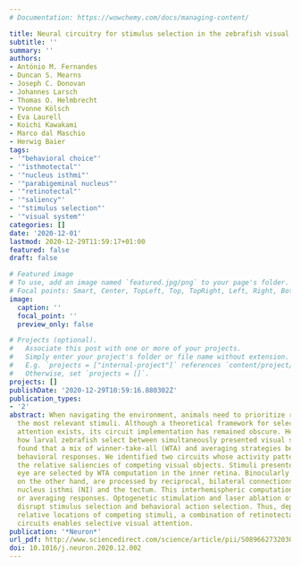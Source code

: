 ```yaml
---
# Documentation: https://wowchemy.com/docs/managing-content/

title: Neural circuitry for stimulus selection in the zebrafish visual system
subtitle: ''
summary: ''
authors:
- António M. Fernandes
- Duncan S. Mearns
- Joseph C. Donovan
- Johannes Larsch
- Thomas O. Helmbrecht
- Yvonne Kölsch
- Eva Laurell
- Koichi Kawakami
- Marco dal Maschio
- Herwig Baier
tags:
- '"behavioral choice"'
- '"isthmotectal"'
- '"nucleus isthmi"'
- '"parabigeminal nucleus"'
- '"retinotectal"'
- '"saliency"'
- '"stimulus selection"'
- '"visual system"'
categories: []
date: '2020-12-01'
lastmod: 2020-12-29T11:59:17+01:00
featured: false
draft: false

# Featured image
# To use, add an image named `featured.jpg/png` to your page's folder.
# Focal points: Smart, Center, TopLeft, Top, TopRight, Left, Right, BottomLeft, Bottom, BottomRight.
image:
  caption: ''
  focal_point: ''
  preview_only: false

# Projects (optional).
#   Associate this post with one or more of your projects.
#   Simply enter your project's folder or file name without extension.
#   E.g. `projects = ["internal-project"]` references `content/project/deep-learning/index.md`.
#   Otherwise, set `projects = []`.
projects: []
publishDate: '2020-12-29T10:59:16.880302Z'
publication_types:
- '2'
abstract: When navigating the environment, animals need to prioritize responses to
  the most relevant stimuli. Although a theoretical framework for selective visual
  attention exists, its circuit implementation has remained obscure. Here we investigated
  how larval zebrafish select between simultaneously presented visual stimuli. We
  found that a mix of winner-take-all (WTA) and averaging strategies best simulates
  behavioral responses. We identified two circuits whose activity patterns predict
  the relative saliencies of competing visual objects. Stimuli presented to only one
  eye are selected by WTA computation in the inner retina. Binocularly presented stimuli,
  on the other hand, are processed by reciprocal, bilateral connections between the
  nucleus isthmi (NI) and the tectum. This interhemispheric computation leads to WTA
  or averaging responses. Optogenetic stimulation and laser ablation of NI neurons
  disrupt stimulus selection and behavioral action selection. Thus, depending on the
  relative locations of competing stimuli, a combination of retinotectal and isthmotectal
  circuits enables selective visual attention.
publication: '*Neuron*'
url_pdf: http://www.sciencedirect.com/science/article/pii/S0896627320309612
doi: 10.1016/j.neuron.2020.12.002
---
```

